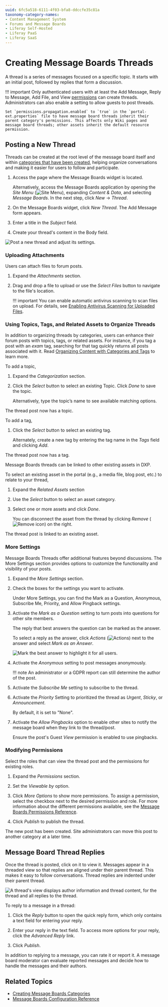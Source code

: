 ```yaml
---
uuid: 6fc5a518-6111-4f03-bfa8-ddccfe35c81a
taxonomy-category-names:
- Content Management System
- Forums and Message Boards
- Liferay Self-Hosted
- Liferay PaaS
- Liferay SaaS
---
```


# Creating Message Boards Threads

A thread is a series of messages focused on a specific topic. It starts with an initial post, followed by replies that form a discussion.

!!! important
    Only authenticated users with at least the Add Message, Reply to Message, Add File, and View [permissions](./message-boards-permissions-reference.md) can create threads. Administrators can also enable a setting to allow guests to post threads.

    Set `permissions.propagation.enabled` to `true` in the `portal-ext.properties` file to have message board threads inherit their parent category's permissions. This affects only Wiki pages and message board threads; other assets inherit the default resource permission.

## Posting a New Thread

Threads can be created at the root level of the message board itself and within [categories that have been created](./creating-message-boards-categories.md), helping organize conversations and making it easier for users to follow and participate.

1. Access the page where the Message Boards widget is located.

   Alternatively, access the Message Boards application by opening the *Site Menu* (![Site Menu](../../images/icon-product-menu.png)), expanding *Content & Data*, and selecting *Message Boards*. In the next step, click *New* &rarr; *Thread*.

1. On the Message Boards widget, click *New Thread*. The Add Message form appears.

1. Enter a title in the *Subject* field.

1. Create your thread's content in the Body field.

![Post a new thread and adjust its settings.](./creating-message-boards-threads/images/01.png)

### Uploading Attachments

Users can attach files to forum posts.

1. Expand the *Attachments* section.

1. Drag and drop a file to upload or use the *Select Files* button to navigate to the file's location.

   !!! important
       You can enable automatic antivirus scanning to scan files on upload. For details, see [Enabling Antivirus Scanning for Uploaded Files](../../system-administration/file-storage/enabling-antivirus-scanning-for-uploaded-files.md).

### Using Topics, Tags, and Related Assets to Organize Threads

In addition to organizing threads by categories, users can enhance their forum posts with topics, tags, or related assets. For instance, if you tag a post with an *exam* tag, searching for that tag quickly returns all posts associated with it. Read [Organizing Content with Categories and Tags](../../content-authoring-and-management/tags-and-categories/organizing-content-with-categories-and-tags.md) to learn more.

To add a topic,

1. Expand the *Categorization* section.

1. Click the *Select* button to select an existing Topic. Click *Done* to save the topic.

   Alternatively, type the topic’s name to see available matching options.

The thread post now has a topic.

To add a tag,

1. Click the *Select* button to select an existing tag.

   Alternately, create a new tag by entering the tag name in the *Tags* field and clicking *Add*.

The thread post now has a tag.

Message Boards threads can be linked to other existing assets in DXP.

To select an existing asset in the portal (e.g., a media file, blog post, etc.) to relate to your thread,

1. Expand the *Related Assets* section

1. Use the *Select* button to select an asset category.

1. Select one or more assets and click *Done*.

   You can disconnect the asset from the thread by clicking *Remove* (![Remove icon](../../images/icon-delete.png)) on the right.

The thread post is linked to an existing asset.

### More Settings

Message Boards Threads offer additional features beyond discussions. The More Settings section provides options to customize the functionality and visibility of your posts.

1. Expand the *More Settings* section.

1. Check the boxes for the settings you want to activate.

   Under More Settings, you can find the Mark as a Question, Anonymous, Subscribe Me, Priority, and Allow Pingback settings.

1. Activate the *Mark as a Question* setting to turn posts into questions for other site members.

   The reply that best answers the question can be marked as the answer.

   To select a reply as the answer, click *Actions* (![Actions](../../images/icon-actions.png)) next to the answer and select *Mark as an Answer*.

   ![Mark the best answer to highlight it for all users.](./creating-message-boards-threads/images/02.png)

1. Activate the *Anonymous* setting to post messages anonymously.

   !!! note
       An administrator or a GDPR report can still determine the author of the post.

1. Activate the *Subscribe Me* setting to subscribe to the thread.

1. Activate the *Priority* Setting to prioritized the thread as *Urgent*, *Sticky*, or *Announcement*.

   By default, it is set to "None".

1. Activate the *Allow Pingbacks* option to enable other sites to notify the message board when they link to the thread/post.

   Ensure the post's Guest *View* permission is enabled to use pingbacks.

### Modifying Permissions

Select the roles that can view the thread post and the permissions for existing roles.

1. Expand the *Permissions* section.

1. Set the *Viewable by* option.

1. Click *More Options* to show more permissions. To assign a permission, select the checkbox next to the desired permission and role. For more information about the different permissions available, see the [Message Boards Permissions Reference](./message-boards-permissions-reference.md).

1. Click *Publish* to publish the thread.

The new post has been created. Site administrators can move this post to another category at a later time.

## Message Board Thread Replies

Once the thread is posted, click on it to view it. Messages appear in a threaded view so that replies are aligned under their parent thread. This makes it easy to follow conversations. Thread replies are indented under their parent thread.

![A thread's view displays author information and thread content, for the thread and all replies to the thread.](./creating-message-boards-threads/images/03.png)

To reply to a message in a thread:

1. Click the *Reply* button to open the quick reply form, which only contains a text field for entering your reply.

1. Enter your reply in the text field. To access more options for your reply, click the *Advanced Reply* link.

1. Click *Publish*.

In addition to replying to a message, you can rate it or report it. A message board moderator can evaluate reported messages and decide how to handle the messages and their authors.

## Related Topics

- [Creating Message Boards Categories](./creating-message-boards-categories.md)
- [Message Boards Configuration Reference](./message-boards-configuration-reference.md)
